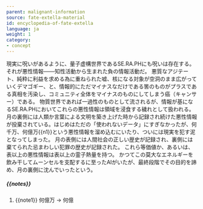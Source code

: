 ```yaml
---
parent: malignant-information
source: fate-extella-material
id: encyclopedia-of-fate-extella
language: ja
weight: 1
category:
- concept
---
```


現実に呪いがあるように、量子虚構世界であるSE.RA.PHにも呪いは存在する。
それが悪性情報───知性活動から生まれた負の情報活動だ。
悪質なアジテート、純粋に利益を求める為に重ねられた嘘、核になる対象が空洞のまま広がっていくデマゴギー、と、情報的にただマイナスなだけである筈のものがプラスである真相を汚染し、コミュニティ全体をマイナスのものにしてしまう癌（キャンサー）である。
物質世界であれば一過性のものとして流されるが、情報が基になるSE.RA.PHにおいてこれらの悪性情報は領域を浸食する穢れとして扱われる。
月の裏側には人類か言葉による文明を築き上げた時から記録され続けた悪性情報が投棄されている。はじめはただの「使われないデータ」にすぎなかったが、何千万、何億万{{n1}}という悪性情報を溜め込むにいたり、ついには現実を犯す泥となってしまった。
月の表側には人間社会の正しい歴史が記録され、裏側には棄てられた忌まわしい犯罪の歴史が記録された。
これら等価値か、あるいは、表以上の悪性情報は表以上の霊子熱量を持つ。
かつてこの莫大なエネルギーを飲み干してムーンセルを支配するに至ったAIがいたが、最終段階でその目的を諦め、月の裏側に沈んでいったという。

##### {{notes}}

1. {{note1}} 何億万 → 何億
